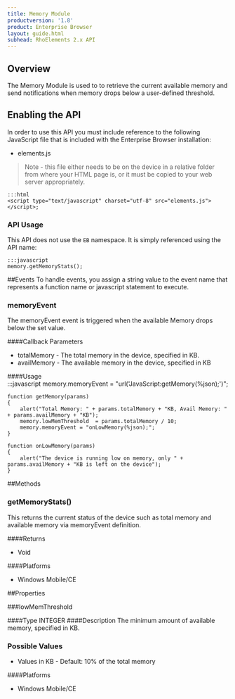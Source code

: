```yaml
---
title: Memory Module
productversion: '1.8'
product: Enterprise Browser
layout: guide.html
subhead: RhoElements 2.x API
---
```

## Overview
The Memory Module is used to to retrieve the current available memory and send notifications when memory drops below a user-defined threshold.

## Enabling the API
In order to use this API you must include reference to the following JavaScript file that is included with the Enterprise Browser installation:

* elements.js 

> Note - this file either needs to be on the device in a relative folder from where your HTML page is, or it must be copied to your web server appropriately.

    :::html
    <script type="text/javascript" charset="utf-8" src="elements.js"></script>;


### API Usage
This API does not use the `EB` namespace. It is simply referenced using the API name:

	:::javascript
	memory.getMemoryStats();

##Events
To handle events, you assign a string value to the event name that represents a function name or javascript statement to execute.

### memoryEvent 
The memoryEvent event is triggered when the available Memory drops below the set value.

####Callback Parameters

* totalMemory - The total memory in the device, specified in KB.
* availMemory - The available memory in the device, specified in KB

####Usage  
	:::javascript
	memory.memoryEvent = "url('JavaScript:getMemory(%json);')";
  	
  	function getMemory(params)
    {
        alert("Total Memory: " + params.totalMemory + "KB, Avail Memory: " + params.availMemory + "KB");        
        memory.lowMemThreshold  = params.totalMemory / 10;
        memory.memoryEvent = "onLowMemory(%json);";     
    } 

    function onLowMemory(params)
    {
        alert("The device is running low on memory, only " + params.availMemory + "KB is left on the device");          
    }


##Methods

### getMemoryStats()
This returns the current status of the device such as total memory and available memory via memoryEvent definition.

####Returns
* Void

####Platforms

* Windows Mobile/CE

##Properties

###lowMemThreshold

####Type
<span class='text-info'>INTEGER</span> 
####Description
The minimum amount of available memory, specified in KB.

### Possible Values

* Values in KB - Default: 10% of the total memory 

####Platforms

* Windows Mobile/CE



